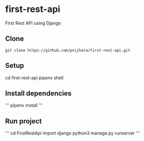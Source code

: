 # first-rest-api
First Rest API using Django


## Clone

``` git clone https://github.com/pnijhara/first-rest-api.git ```

## Setup

  cd first-rest-api
  pipenv shell


## Install dependencies
'''
pipenv install
'''

## Run project
'''
cd FirstRestApi
import django
python3 manage.py runserver
'''
